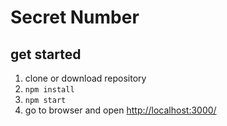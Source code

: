 # Secret Number

## get started

1. clone or download repository
2. `npm install`
3. `npm start`
4. go to browser and open [http://localhost:3000/](http://localhost:3000/)
